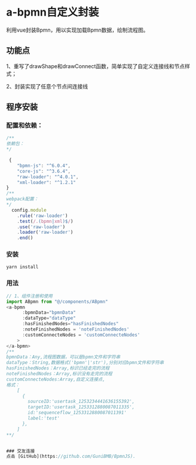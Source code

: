 # a-bpmn自定义封装

利用vue封装Bpmn，用以实现加载Bpmn数据，绘制流程图。

## 功能点

 1、重写了drawShape和drawConnect函数，简单实现了自定义连接线和节点样式；

 2、封装实现了任意个节点间连接线


## 程序安装
### 配置和依赖：
``` javascript
/**
依赖包：
*/

 {
    "bpmn-js": "^6.0.4",
    "core-js": "^3.6.4",
    "raw-loader": "^4.0.1",
    "xml-loader": "^1.2.1"
}
/**
webpack配置：
*/
  config.module
    .rule('raw-loader')
    .test(/.(bpmn|xml)$/)
    .use('raw-loader')
    .loader('raw-loader')
    .end()
```
### 安装
```
yarn install
```

### 用法
``` javascript
// 1、组件注册和使用
import ABpmn from "@/components/ABpmn"
<a-bpmn
      :bpmnData="bpmnData"
      :dataType="dataType"
      :hasFinishedNodes="hasFinishedNodes"
      :noteFinishedNodes = 'noteFinishedNodes'
      :customConnecteNodes = 'customConnecteNodes'
    >
</a-bpmn>
/**
bpmnData：Any,流程图数据，可以是bpmn文件和字符串
dataType：String,数据格式('bpmn'|'str'),分别对应bpmn文件和字符串
hasFinishedNodes：Array,标识已经走完的流程 
noteFinishedNodes：Array,标识没有走完的流程
customConnecteNodes:Array,自定义连接点,
格式：
    [
      {
        sourceID:'usertask_1253234441636155392',
        targetID:'usertask_1253312880087011335',
        id:'sequenceflow_1253312880087011391'
        label:'test'
      },
    ]
**/


### 交友连接
点击 [GitHub](https://github.com/GuniBMB/BpmnJS).
